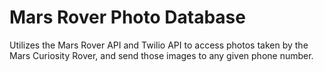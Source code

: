 # Mars Rover Photo Database
Utilizes the Mars Rover API and Twilio API to access photos taken by the Mars Curiosity Rover, and 
send those images to any given phone number. 
